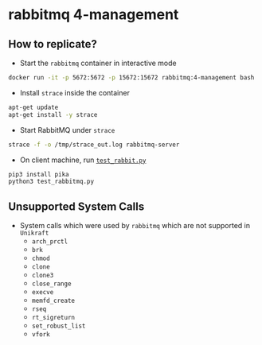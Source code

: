 # rabbitmq 4-management
## How to replicate?
- Start the `rabbitmq` container in interactive mode
```bash
docker run -it -p 5672:5672 -p 15672:15672 rabbitmq:4-management bash
```
- Install `strace` inside the container
```bash
apt-get update
apt-get install -y strace
```
- Start RabbitMQ under `strace`
```bash
strace -f -o /tmp/strace_out.log rabbitmq-server
```
- On client machine, run [`test_rabbit.py`](app/test_rabbitmq.py)
```bash
pip3 install pika
python3 test_rabbitmq.py
```
## Unsupported System Calls
- System calls which were used by `rabbitmq` which are not supported in `Unikraft`
    - `arch_prctl`
    - `brk`
    - `chmod`
    - `clone`
    - `clone3`
    - `close_range`
    - `execve`
    - `memfd_create`
    - `rseq`
    - `rt_sigreturn`
    - `set_robust_list`
    - `vfork`
